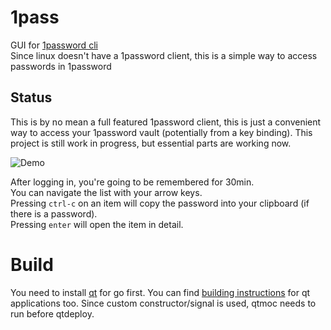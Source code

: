 # 1pass
GUI for [1password cli](https://support.1password.com/command-line-getting-started/)  
Since linux doesn't have a 1password client, this is a simple way to access passwords in 1password

## Status
This is by no mean a full featured 1password client, this is just a convenient way to access your 1password vault (potentially from a key binding).
This project is still work in progress, but essential parts are working now.

![Demo](https://thumbs.gfycat.com/SizzlingHonoredHamadryas-max-14mb.gif)

After logging in, you're going to be remembered for 30min.  
You can navigate the list with your arrow keys.  
Pressing `ctrl-c` on an item will copy the password into your clipboard (if there is a password).  
Pressing `enter` will open the item in detail.

# Build
You need to install [qt](https://github.com/therecipe/qt/wiki/Installation) for go first.
You can find [building instructions](https://github.com/therecipe/qt/wiki/Getting-Started#starting-application) for qt applications too.
Since custom constructor/signal is used, qtmoc needs to run before qtdeploy.

